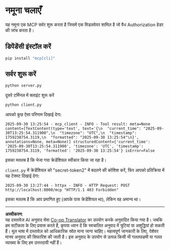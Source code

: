 <!--
CO_OP_TRANSLATOR_METADATA:
{
  "original_hash": "3f68294760a11dd3fdd175bd7f904a92",
  "translation_date": "2025-10-07T01:29:59+00:00",
  "source_file": "03-GettingStarted/11-simple-auth/code/basic/python/README.md",
  "language_code": "hi"
}
-->
# नमूना चलाएँ

यह नमूना एक MCP सर्वर शुरू करता है जिसमें एक मिडलवेयर शामिल है जो वैध Authorization हेडर की जांच करता है।

## डिपेंडेंसी इंस्टॉल करें

```bash
pip install "mcp[cli]" 
```

## सर्वर शुरू करें

```bash
python server.py
```

दूसरे टर्मिनल में क्लाइंट शुरू करें

```bash
python client.py
```

आपको कुछ ऐसा परिणाम दिखाई देगा:

```text
2025-09-30 13:25:54 - mcp_client - INFO - Tool result: meta=None content=[TextContent(type='text', text='{\n  "current_time": "2025-09-30T13:25:54.311900",\n  "timezone": "UTC",\n  "timestamp": 1759238754.3119,\n  "formatted": "2025-09-30 13:25:54"\n}', annotations=None, meta=None)] structuredContent={'current_time': '2025-09-30T13:25:54.311900', 'timezone': 'UTC', 'timestamp': 1759238754.3119, 'formatted': '2025-09-30 13:25:54'} isError=False
```

इसका मतलब है कि भेजा गया क्रेडेंशियल स्वीकार किया जा रहा है।

`client.py` में क्रेडेंशियल को "secret-token2" में बदलने की कोशिश करें, फिर आपको प्रतिक्रिया में यह टेक्स्ट दिखाई देगा:

```text
2025-09-30 13:27:44 - httpx - INFO - HTTP Request: POST http://localhost:8000/mcp "HTTP/1.1 403 Forbidden"
```

इसका मतलब है कि आप प्रमाणित हुए (आपके पास क्रेडेंशियल था), लेकिन वह अमान्य था।

---

**अस्वीकरण**:  
यह दस्तावेज़ AI अनुवाद सेवा [Co-op Translator](https://github.com/Azure/co-op-translator) का उपयोग करके अनुवादित किया गया है। जबकि हम सटीकता के लिए प्रयास करते हैं, कृपया ध्यान दें कि स्वचालित अनुवाद में त्रुटियां या अशुद्धियां हो सकती हैं। मूल भाषा में दस्तावेज़ को आधिकारिक स्रोत माना जाना चाहिए। महत्वपूर्ण जानकारी के लिए, पेशेवर मानव अनुवाद की सिफारिश की जाती है। इस अनुवाद के उपयोग से उत्पन्न किसी भी गलतफहमी या गलत व्याख्या के लिए हम उत्तरदायी नहीं हैं।